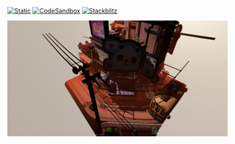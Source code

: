 [![Static](https://img.shields.io/badge/demo-%23646CFF.svg?logo=html5&logoColor=white)](https://pmndrs.github.io/examples/scrollcontrols-gltf)
[![CodeSandbox](https://img.shields.io/badge/codesandbox-040404?logo=codesandbox&logoColor=DBDBDB)](https://codesandbox.io/s/github/pmndrs/examples/tree/main/apps/scrollcontrols-gltf)
[![Stackblitz](https://img.shields.io/badge/stackblitz-fff?logo=Stackblitz&logoColor=1389FD)](https://stackblitz.com/github/pmndrs/examples/tree/main/apps/scrollcontrols-gltf)

![](thumbnail.png)

